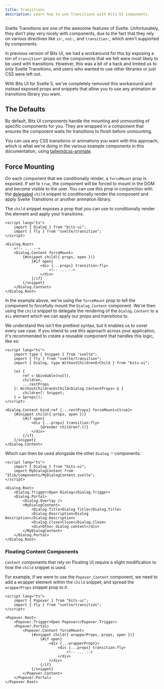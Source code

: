 ```yaml
---
title: Transitions
description: Learn how to use transitions with Bits UI components.
---
```


<script>
	import Callout from '$lib/components/Callout.svelte';
</script>

Svelte Transitions are one of the awesome features of Svelte. Unfortunately, they don't play very nicely with components, due to the fact that they rely on various directives like `in:`, `out:`, and `transition:`, which aren't supported by components.

In previous version of Bits UI, we had a workaround for this by exposing a ton of `transition*` props on the components that we felt were most likely to be used with transitions. However, this was a bit of a hack and limited us to _only_ Svelte Transitions, and users who wanted to use other libraries or just CSS were left out.

With Bits UI for Svelte 5, we've completely removed this workaround and instead exposed props and snippets that allow you to use any animation or transitions library you want.

## The Defaults

By default, Bits UI components handle the mounting and unmounting of specific components for you. They are wrapped in a component that ensures the component waits for transitions to finish before unmounting.

You can use any CSS transitions or animations you want with this approach, which is what we're doing in the various example components in this documentation, using [tailwindcss-animate](https://github.com/jamiebuilds/tailwindcss-animate).

## Force Mounting

On each component that we conditionally render, a `forceMount` prop is exposed. If set to `true`, the component will be forced to mount in the DOM and become visible to the user. You can use this prop in conjunction with the [delegated](/docs/child-snippet) `child` snippet to conditionally render the component and apply Svelte Transitions or another animation library.

The `child` snippet exposes a prop that you can use to conditionally render the element and apply your transitions.

```svelte /forceMount/ /transition:fly/
<script lang="ts">
	import { Dialog } from "bits-ui";
	import { fly } from "svelte/transition";
</script>

<Dialog.Root>
	<!-- ... -->
	<Dialog.Content forceMount>
		{#snippet child({ props, open })}
			{#if open}
				<div {...props} transition:fly>
					<!-- ... -->
				</div>
			{/if}
		{/snippet}
	</Dialog.Content>
</Dialog.Root>
```

In the example above, we're using the `forceMount` prop to tell the component to forcefully mount the `Dialog.Content` component. We're then using the `child` snippet to delegate the rendering of the `Dialog.Content` to a `div` element which we can apply our props and transitions to.

We understand this isn't the prettiest syntax, but it enables us to cover every use case. If you intend to use this approach across your application, it's recommended to create a reusable component that handles this logic, like so:

```svelte title="MyDialogContent.svelte"
<script lang="ts">
	import type { Snippet } from "svelte";
	import { fly } from "svelte/transition";
	import { Dialog, type WithoutChildrenOrChild } from "bits-ui";

	let {
		ref = $bindable(null),
		children,
		...restProps
	}: WithoutChildrenOrChild<Dialog.ContentProps> & {
		children?: Snippet;
	} = $props();
</script>

<Dialog.Content bind:ref {...restProps} forceMount={true}>
	{#snippet child({ props, open })}
		{#if open}
			<div {...props} transition:fly>
				{@render children?.()}
			</div>
		{/if}
	{/snippet}
</Dialog.Content>
```

Which can then be used alongside the other `Dialog.*` components:

```svelte
<script lang="ts">
	import { Dialog } from "bits-ui";
	import MyDialogContent from "$lib/components/MyDialogContent.svelte";
</script>

<Dialog.Root>
	<Dialog.Trigger>Open Dialog</Dialog.Trigger>
	<Dialog.Portal>
		<Dialog.Overlay />
		<MyDialogContent>
			<Dialog.Title>Dialog Title</Dialog.Title>
			<Dialog.Description>Dialog Description</Dialog.Description>
			<Dialog.Close>Close</Dialog.Close>
			<div>Other dialog content</div>
		</MyDialogContent>
	</Dialog.Portal>
</Dialog.Root>
```

### Floating Content Components

`Content` components that rely on Floating UI require a slight modification to how the `child` snippet is used.

For example, if we were to use the `Popover.Content` component, we need to add a wrapper element within the `child` snippet, and spread the `wrapperProps` snippet prop to it.

```svelte {12,16} /wrapperProps,/
<script lang="ts">
	import { Popover } from "bits-ui";
	import { fly } from "svelte/transition";
</script>

<Popover.Root>
	<Popover.Trigger>Open Popover</Popover.Trigger>
	<Popover.Portal>
		<Popover.Content forceMount>
			{#snippet child({ wrapperProps, props, open })}
				{#if open}
					<div {...wrapperProps}>
						<div {...props} transition:fly>
							<!-- ... -->
						</div>
					</div>
				{/if}
			{/snippet}
		</Popover.Content>
	</Popover.Portal>
</Popover.Root>
```
